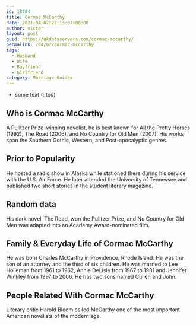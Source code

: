 ```yaml
---
id: 18984
title: Cormac McCarthy
date: 2021-04-07T22:13:37+00:00
author: victor
layout: post
guid: https://ukdataservers.com/cormac-mccarthy/
permalink: /04/07/cormac-mccarthy
tags:
  - Husband
  - Wife
  - Boyfriend
  - Girlfriend
category: Marriage Guides
---
```


* some text
{: toc}


## Who is Cormac McCarthy



A Pulitzer Prize-winning novelist, he is best known for All the Pretty Horses (1992), The Road (2006), and No Country for Old Men (2007). His works span the Southern Gothic, Western, and Post-apocalyptic genres.

                
                
                
## Prior to Popularity



He hosted a radio show in Alaska while stationed there during his service with the U.S. Air Force. He later attended the University of Tennessee and published two short stories in the student literary magazine.

                
                
                
## Random data



His dark novel, The Road, won the Pulitzer Prize, and No Country for Old Men was adapted into an Academy Award-nominated film.

                
                
                
## Family & Everyday Life of Cormac McCarthy



He was born Charles McCarthy in Providence, Rhode Island. He was the son of an attorney and the third of six children. He was married to Lee Holleman from 1961 to 1962, Annie DeLisle from 1967 to 1981 and Jennifer Winkley from 1997 to 2006. He has two sons named Cullen and John.

                
                
                
## People Related With Cormac McCarthy



Literary critic Harold Bloom called McCarthy one of the most important American novelists of the modern age.

                
              
            
          
          
          